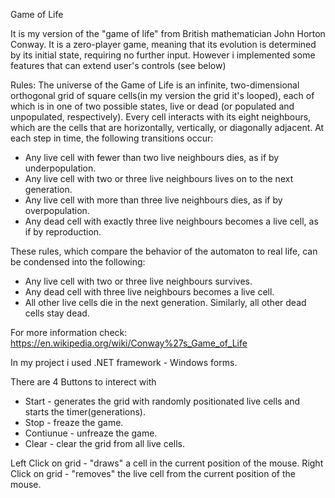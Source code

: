 Game of Life 

It is my version of the "game of life" from British mathematician John Horton Conway.
It is a zero-player game, meaning that its evolution is determined by its initial state, requiring no further input.
However i implemented some features that can extend user's controls (see below)

Rules: 
The universe of the Game of Life is an infinite, two-dimensional orthogonal grid of square cells(in my version the grid it's looped),
each of which is in one of two possible states, live or dead (or populated and unpopulated, respectively).
Every cell interacts with its eight neighbours, which are the cells that are horizontally, vertically, or diagonally adjacent. 
At each step in time, the following transitions occur:

- Any live cell with fewer than two live neighbours dies, as if by underpopulation.
- Any live cell with two or three live neighbours lives on to the next generation.
- Any live cell with more than three live neighbours dies, as if by overpopulation.
- Any dead cell with exactly three live neighbours becomes a live cell, as if by reproduction.

These rules, which compare the behavior of the automaton to real life, can be condensed into the following:

- Any live cell with two or three live neighbours survives.
- Any dead cell with three live neighbours becomes a live cell.
- All other live cells die in the next generation. Similarly, all other dead cells stay dead.

For more information check: 
https://en.wikipedia.org/wiki/Conway%27s_Game_of_Life

In my project i used .NET framework - Windows forms.

There are 4 Buttons to interect with
- Start - generates the grid with randomly positionated live cells and starts the timer(generations).
- Stop - freaze the game.
- Contiunue - unfreaze the game.
- Clear - clear the grid from all live cells.

Left Click on grid - "draws" a cell in the current position of the mouse.
Right Click on grid - "removes" the live cell from the current position of the mouse.

